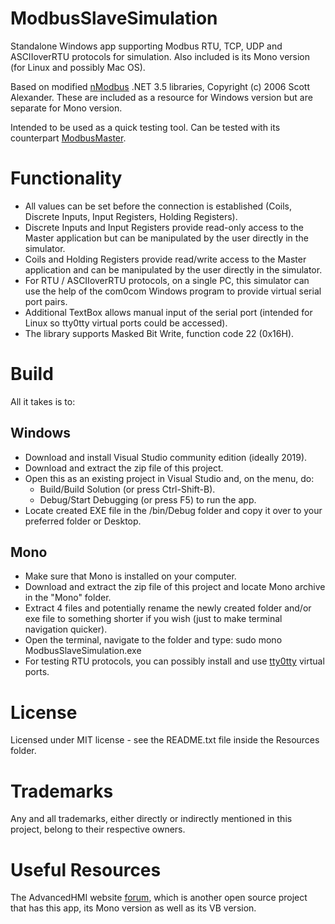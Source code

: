 # ModbusSlaveSimulation
Standalone Windows app supporting Modbus RTU, TCP, UDP and ASCIIoverRTU protocols for simulation. Also included is its Mono version (for Linux and possibly Mac OS).

Based on modified [nModbus](https://code.google.com/p/nmodbus/) .NET 3.5 libraries, Copyright (c) 2006 Scott Alexander.
These are included as a resource for Windows version but are separate for Mono version.

Intended to be used as a quick testing tool. Can be tested with its counterpart [ModbusMaster](https://github.com/GitHubDragonFly/ModbusMaster).

# Functionality
- All values can be set before the connection is established (Coils, Discrete Inputs, Input Registers, Holding Registers).
- Discrete Inputs and Input Registers provide read-only access to the Master application but can be manipulated by the user directly in the simulator.
- Coils and Holding Registers provide read/write access to the Master application and can be manipulated by the user directly in the simulator.
- For RTU / ASCIIoverRTU protocols, on a single PC, this simulator can use the help of the com0com Windows program to provide virtual serial port pairs.
- Additional TextBox allows manual input of the serial port (intended for Linux so tty0tty virtual ports could be accessed).
- The library supports Masked Bit Write, function code 22 (0x16H).

# Build
All it takes is to:
## Windows
- Download and install Visual Studio community edition (ideally 2019).
- Download and extract the zip file of this project.
- Open this as an existing project in Visual Studio and, on the menu, do:
  - Build/Build Solution (or press Ctrl-Shift-B).
  - Debug/Start Debugging (or press F5) to run the app.
- Locate created EXE file in the /bin/Debug folder and copy it over to your preferred folder or Desktop.
## Mono
- Make sure that Mono is installed on your computer.
- Download and extract the zip file of this project and locate Mono archive in the "Mono" folder.
- Extract 4 files and potentially rename the newly created folder and/or exe file to something shorter if you wish (just to make terminal navigation quicker).
- Open the terminal, navigate to the folder and type: sudo mono ModbusSlaveSimulation.exe
- For testing RTU protocols, you can possibly install and use [tty0tty](https://github.com/freemed/tty0tty) virtual ports.

# License
Licensed under MIT license - see the README.txt file inside the Resources folder.

# Trademarks
Any and all trademarks, either directly or indirectly mentioned in this project, belong to their respective owners.

# Useful Resources
The AdvancedHMI website [forum](https://www.advancedhmi.com/forum/), which is another open source project that has this app, its Mono version as well as its VB version.
